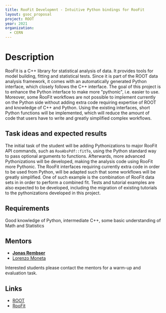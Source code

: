 ```yaml
---
title: RooFit Developmnt - Intuitive Python bindings for RooFit
layout: gsoc_proposal
project: ROOT
year: 2021
organization:
  - CERN
---
```


# Description

RooFit is a C++ library for statistical analysis of data. It provides tools for
model building, fitting and statistical tests. Since it is part of the ROOT data
analysis framework, it comes with an automatically generated Python interface,
which closely follows the C++ interface. The goal of this project is to enhance
the Python interface to make more "pythonic", i.e. easier to use. Moreover, some
RooFit workflows are not possible to implement currently on the Python side
without adding extra code requiring expertise of ROOT and knowledge of C++ and
Python. Using the existing interfaces, short Python functions will be
implemented, which will reduce the amount of code that users have to write and
greatly simplified complex workflows.

## Task ideas and expected results

The initial task of the student will be adding Pythonizations to major RooFit
API commands, such as `RooAbsPdf::fitTo`, using the Python standard way to pass
optional arguments to functions. Afterwards, more advanced Pythonizations will
be developed, making the analysis code using RooFit more Pythonic. The RooFit
interfaces requiring currently extra code in order to be used from Python, will
be adapted such that some workflows will be greatly simplified. One of such
example is the combination of RooFit data sets in in order to perform a combined
fit. Tests and tutorial examples are also expected to be developed, including
the migration of existing tutorials to the pythonizations developed in this
project.

## Requirements

Good knowledge of Python, intermediate C++, some basic understanding of Math and
Statistics

## Mentors

- **[Jonas Rembser](mailto:Jonas.Rembser@cern.ch)**
- [Lorenzo Moneta](mailto:Lorenzo.Moneta@cern.ch)

Interested students please contact the mentors for a warm-up and evaluation
task.

## Links

- [ROOT](https://root.cern/)
- [RooFit](https://root.cern/topical/#roofit)
